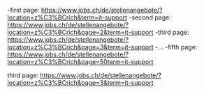 -first page: https://www.jobs.ch/de/stellenangebote/?location=z%C3%BCrich&term=it-support
-second page: https://www.jobs.ch/de/stellenangebote/?location=z%C3%BCrich&page=2&term=it-support
-third page: https://www.jobs.ch/de/stellenangebote/?location=z%C3%BCrich&page=3&term=it-support
-...
-fifth page: https://www.jobs.ch/de/stellenangebote/?location=z%C3%BCrich&page=50term=it-support

third page: https://www.jobs.ch/de/stellenangebote/?location=z%C3%BCrich&page=3&term=it-support
